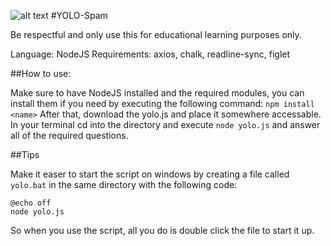 ![alt text](https://d1efvhlbiqueiq.cloudfront.net/big-logo.png "YOLO Logo")
#YOLO-Spam

Be respectful and only use this for educational learning purposes only.

Language: NodeJS
Requirements: axios, chalk, readline-sync, figlet

##How to use:

Make sure to have NodeJS installed and the required modules, you can install them if you need by executing the following command:
`npm install <name>`
After that, download the yolo.js and place it somewhere accessable. In your terminal cd into the directory and execute `node yolo.js` and answer all of the required questions.

##Tips

Make it easer to start the script on windows by creating a file called `yolo.bat` in the same directory with the following code:
```
@echo off
node yolo.js
```
So when you use the script, all you do is double click the file to start it up.
